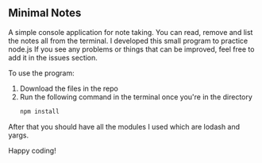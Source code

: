 ## Minimal Notes

A simple console application for note taking. You can read, remove and list the notes all from the terminal.
I developed this small program to practice node.js
If you see any problems or things that can be improved, feel free to add it in the issues section.

To use the program:
1. Download the files in the repo
2. Run the following command in the terminal once you're in the directory
   ```javascript
   npm install
   ```

After that you should have all the modules I used which are lodash and yargs.

Happy coding!